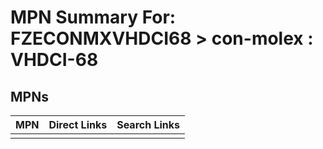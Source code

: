 



# MPN Summary For: FZECONMXVHDCI68 > con-molex : VHDCI-68

## MPNs
  

|MPN|Direct Links|Search Links|
| :--- | :--- | :--- |
||||
